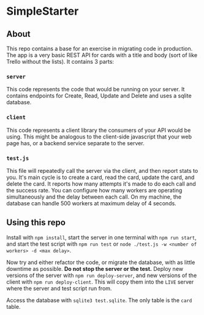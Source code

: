 # SimpleStarter

## About 

This repo contains a base for an exercise in migrating code in production. The app is a very basic REST API for cards with a title and body (sort of like Trello without the lists). It contains 3 parts:

### `server`

This code represents the code that would be running on your server. It contains endpoints for Create, Read, Update and Delete and uses a sqlite database.

### `client`

This code represents a client library the consumers of your API would be using. This might be analogous to the client-side javascript that your web page has, or a backend service separate to the server.

### `test.js`

This file will repeatedly call the server via the client, and then report stats to you. It's main cycle is to create a card, read the card, update the card, and delete the card. It reports how many attempts it's made to do each call and the success rate. You can configure how many workers are operating simultaneously and the delay between each call. On my machine, the database can handle 500 workers at maximum delay of 4 seconds.

## Using this repo

Install with `npm install`, start the server in one terminal with `npm run start`, and start the test script with `npm run test` or `node ./test.js -w <number of workers> -d <max delay>`.

Now try and either refactor the code, or migrate the database, with as little downtime as possible. **Do not stop the server or the test.** Deploy new versions of the server with `npm run deploy-server`, and new versions of the client with `npm run deploy-client`. This will copy them into the `LIVE` server where the server and test script run from.

Access the database with `sqlite3 test.sqlite`. The only table is the `card` table.